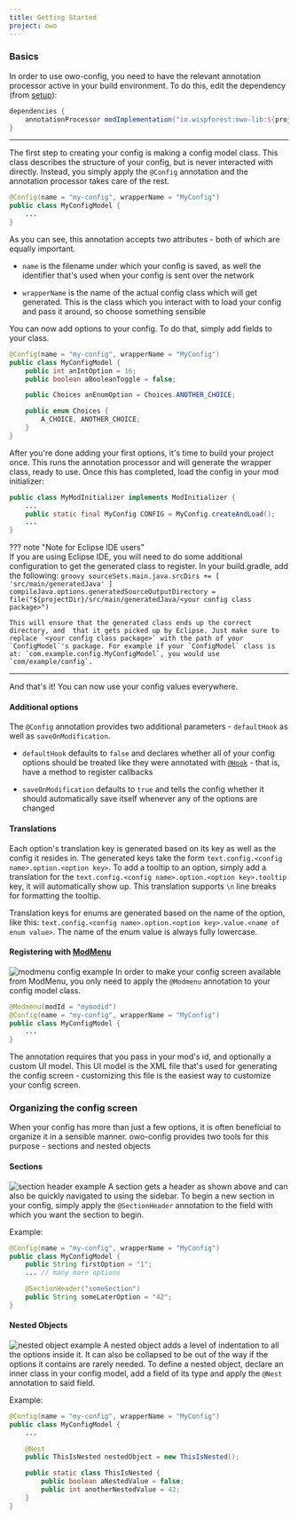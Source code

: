 ```yaml
---
title: Getting Started
project: owo
---
```


### Basics

In order to use owo-config, you need to have the relevant annotation processor active in your build environment. To do this, edit the dependency (from [setup](../setup.md)): 
```groovy title="build.gradle"
dependencies {
    annotationProcessor modImplementation("io.wispforest:owo-lib:${project.owo_version}")
}
```

***

The first step to creating your config is making a config model class. This class describes the structure of your config, but is never interacted with directly. Instead, you simply apply the `@Config` annotation and the annotation processor takes care of the rest.

```java
@Config(name = "my-config", wrapperName = "MyConfig")
public class MyConfigModel {
    ...
}
```

As you can see, this annotation accepts two attributes - both of which are equally important.

- `name` is the filename under which your config is saved, as well the identifier that's used when your config is sent over the network

- `wrapperName` is the name of the actual config class which will get generated. This is the class which you interact with to load your config and pass it around, so choose something sensible

You can now add options to your config. To do that, simply add fields to your class.

```java
@Config(name = "my-config", wrapperName = "MyConfig")
public class MyConfigModel {
    public int anIntOption = 16;
    public boolean aBooleanToggle = false;

    public Choices anEnumOption = Choices.ANOTHER_CHOICE;

    public enum Choices {
        A_CHOICE, ANOTHER_CHOICE;
    }
}
```

After you're done adding your first options, it's time to build your project once. This runs the annotation processor and will generate the wrapper class, ready to use. Once this has completed, load the config in your mod initializer:

```java
public class MyModInitializer implements ModInitializer {
    ...
    public static final MyConfig CONFIG = MyConfig.createAndLoad();
    ...
}
```

??? note "Note for Eclipse IDE users"  
    If you are using Eclipse IDE, you will need to do some additional configuration to get the generated class to register.
    In your build.gradle, add the following:
    ```groovy
    sourceSets.main.java.srcDirs += [ 'src/main/generatedJava' ]
    compileJava.options.generatedSourceOutputDirectory = file("${projectDir}/src/main/generatedJava/<your config class package>")
    ```
    
    This will ensure that the generated class ends up the correct directory, and  that it gets picked up by Eclipse. Just make sure to replace `<your config class package>` with the path of your `ConfigModel`'s package. For example if your `ConfigModel` class is at: `com.example.config.MyConfigModel`, you would use `com/example/config`.
  ***

And that's it! You can now use your config values everywhere.

#### Additional options

The `@Config` annotation provides two additional parameters - `defaultHook` as well as `saveOnModification`.

 - `defaultHook` defaults to `false` and declares whether all of your config options should be treated like they were annotated with [`@Hook`](annotations.md#hook) - that is, have a method to register callbacks
  
 - `saveOnModification` defaults to `true` and tells the config whether it should automatically save itself whenever any of the options are changed

#### Translations
Each option's translation key is generated based on its key as well as the config it resides in. The generated keys take the form `text.config.<config name>.option.<option key>`. To add a tooltip to an option, simply add a translation for the `text.config.<config name>.option.<option key>.tooltip` key, it will automatically show up. This translation supports `\n` line breaks for formatting the tooltip.

Translation keys for enums are generated based on the name of the option, like this: `text.config.<config name>.option.<option key>.value.<name of enum value>`. The name of the enum value is always fully lowercase.

#### Registering with [ModMenu](https://modrinth.com/mod/modmenu)
![modmenu config example](https://cdn.discordapp.com/attachments/857970721166065674/1006877040533848075/modmenu.png)
In order to make your config screen available from ModMenu, you only need to apply the `@Modmenu` annotation to your config model class.

```java
@Modmenu(modId = "mymodid")
@Config(name = "my-config", wrapperName = "MyConfig")
public class MyConfigModel {
    ...
}
```

The annotation requires that you pass in your mod's id, and optionally a custom UI model. This UI model is the XML file that's used for generating the config screen - customizing this file is the easiest way to customize your config screen.

### Organizing the config screen

When your config has more than just a few options, it is often beneficial to organize it in a sensible manner. owo-config provides two tools for this purpose - sections and nested objects

#### Sections
![section header example](https://cdn.discordapp.com/attachments/857970721166065674/1006704549064613898/section-header.png)
A section gets a header as shown above and can also be quickly navigated to using the sidebar. To begin a new section in your config, simply apply the `@SectionHeader` annotation to the field with which you want the section to begin.

Example:
```java
@Config(name = "my-config", wrapperName = "MyConfig")
public class MyConfigModel {
    public String firstOption = "1";
    ... // many more options

    @SectionHeader("someSection")
    public String someLaterOption = "42";
}
```


#### Nested Objects
![nested object example](https://cdn.discordapp.com/attachments/857970721166065674/1006707303224975381/nested-object.png)
A nested object adds a level of indentation to all the options inside it. It can also be collapsed to be out of the way if the options it contains are rarely needed. To define a nested object, declare an inner class in your config model, add a field of its type and apply the `@Nest` annotation to said field.

Example:
```java
@Config(name = "my-config", wrapperName = "MyConfig")
public class MyConfigModel {
    ...

    @Nest
    public ThisIsNested nestedObject = new ThisIsNested();

    public static class ThisIsNested {
        public boolean aNestedValue = false;
        public int anotherNestedValue = 42;
    }
}
```
